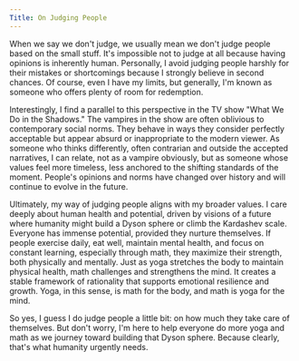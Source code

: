 ```yaml
---
Title: On Judging People
---
```


When we say we don't judge, we usually mean we don't judge people based on the small stuff. It's impossible not to judge at all because having opinions is inherently human. Personally, I avoid judging people harshly for their mistakes or shortcomings because I strongly believe in second chances. Of course, even I have my limits, but generally, I'm known as someone who offers plenty of room for redemption.

Interestingly, I find a parallel to this perspective in the TV show "What We Do in the Shadows." The vampires in the show are often oblivious to contemporary social norms. They behave in ways they consider perfectly acceptable but appear absurd or inappropriate to the modern viewer. As someone who thinks differently, often contrarian and outside the accepted narratives, I can relate, not as a vampire obviously, but as someone whose values feel more timeless, less anchored to the shifting standards of the moment. People's opinions and norms have changed over history and will continue to evolve in the future.

Ultimately, my way of judging people aligns with my broader values. I care deeply about human health and potential, driven by visions of a future where humanity might build a Dyson sphere or climb the Kardashev scale. Everyone has immense potential, provided they nurture themselves. If people exercise daily, eat well, maintain mental health, and focus on constant learning, especially through math, they maximize their strength, both physically and mentally. Just as yoga stretches the body to maintain physical health, math challenges and strengthens the mind. It creates a stable framework of rationality that supports emotional resilience and growth. Yoga, in this sense, is math for the body, and math is yoga for the mind.

So yes, I guess I do judge people a little bit: on how much they take care of themselves. But don't worry, I'm here to help everyone do more yoga and math as we journey toward building that Dyson sphere. Because clearly, that's what humanity urgently needs.
